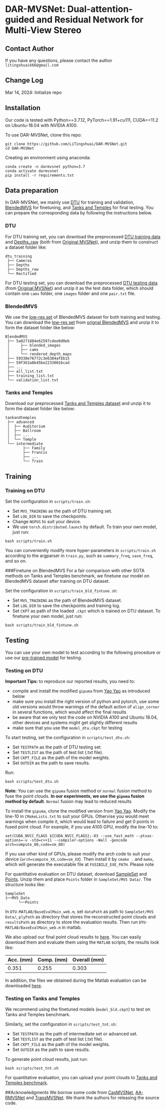 # DAR-MVSNet: Dual-attention-guided and Residual Network for Multi-View Stereo

## Contact Author
If you have any questions, please contact the author `litingshuai666@gmail.com`

## Change Log
Mar 14, 2024: Initialize repo
## Installation
Our code is tested with Python==3.7.12, PyTorch==1.91+cu111, CUDA==11.2 on Ubuntu-18.04 with NVIDIA A100.

To use DAR-MVSNet, clone this repo:

```
git clone https://github.com/LiTingshuai/DAR-MVSNet.git
cd DAR-MVSNet
```
Creating an environment using anaconda:
```
conda create -n darmvsnet python=3.7
conda activate darmvsnet
pip install -r requirements.txt
```
## Data preparation
In DAR-MVSNet, we mainly use [DTU](https://roboimagedata.compute.dtu.dk/) for training and validation, [BlendedMVS](https://github.com/YoYo000/BlendedMVS/) for finetuning, and [Tanks and Temples](https://www.tanksandtemples.org/) for final testing. You can prepare the corresponding data by following the instructions below.

### DTU
For DTU training set, you can download the preprocessed [DTU training data](https://drive.google.com/file/d/1eDjh-_bxKKnEuz5h-HXS7EDJn59clx6V/view)
 and [Depths_raw](https://virutalbuy-public.oss-cn-hangzhou.aliyuncs.com/share/cascade-stereo/CasMVSNet/dtu_data/dtu_train_hr/Depths_raw.zip)
 (both from [Original MVSNet](https://github.com/YoYo000/MVSNet)), and unzip them to construct a dataset folder like:
```
dtu_training
 ├── Cameras
 ├── Depths
 ├── Depths_raw
 └── Rectified
```
For DTU testing set, you can download the preprocessed [DTU testing data](https://drive.google.com/open?id=135oKPefcPTsdtLRzoDAQtPpHuoIrpRI_) (from [Original MVSNet](https://github.com/YoYo000/MVSNet)) and unzip it as the test data folder, which should contain one ``cams`` folder, one ``images`` folder and one ``pair.txt`` file.

###   BlendedMVS
We use the [low-res set](https://1drv.ms/u/s!Ag8Dbz2Aqc81gVDgxb8MDGgoV74S?e=hJKlvV) of BlendedMVS dataset for both training and testing. You can download the [low-res set](https://1drv.ms/u/s!Ag8Dbz2Aqc81gVDgxb8MDGgoV74S?e=hJKlvV) from [orignal BlendedMVS](https://github.com/YoYo000/BlendedMVS) and unzip it to form the dataset folder like below:

```
BlendedMVS
 ├── 5a0271884e62597cdee0d0eb
 │     ├── blended_images
 │     ├── cams
 │     └── rendered_depth_maps
 ├── 59338e76772c3e6384afbb15
 ├── 59f363a8b45be22330016cad
 ├── ...
 ├── all_list.txt
 ├── training_list.txt
 └── validation_list.txt
```

###   Tanks and Temples
Download our preprocessed [Tanks and Temples dataset](https://drive.google.com/file/d/1IHG5GCJK1pDVhDtTHFS3sY-ePaK75Qzg/view?usp=sharing) and unzip it to form the dataset folder like below:
```
tankandtemples
 ├── advanced
 │  ├── Auditorium
 │  ├── Ballroom
 │  ├── ...
 │  └── Temple
 └── intermediate
        ├── Family
        ├── Francis
        ├── ...
        └── Train
```
## Training 
### Training on DTU
Set the configuration in `scripts/train.sh`:

* Set `MVS_TRAINING` as the path of DTU training set.
* Set `LOG_DIR` to save the checkpoints.
* Change `NGPUS` to suit your device.
* We use `torch.distributed.launch` by default.
To train your own model, just run:
```
bash scripts/train.sh
```
You can conveniently modify more hyper-parameters in `scripts/train.sh` according to the argparser in `train.py`, such as `summary_freq`, `save_freq`, and so on.

###Finetune on BlendedMVS
For a fair comparison with other SOTA methods on Tanks and Temples benchmark, we finetune our model on BlendedMVS dataset after training on DTU dataset.

Set the configuration in `scripts/train_bld_fintune.sh`:

* Set `MVS_TRAINING` as the path of BlendedMVS dataset.
* Set `LOG_DIR` to save the checkpoints and training log.
* Set `CKPT` as path of the loaded `.ckpt` which is trained on DTU dataset.
To finetune your own model, just run:
```
bash scripts/train_bld_fintune.sh
```
## Testing
You can use your own model to test according to the following procedure or use our [pre-trained model](https://drive.google.com/drive/folders/12dTNW3FuNclKXP7Xlq5nvqneDtdewp9m?usp=sharing) for testing.

###  Testing on DTU

**Important Tips:** to reproduce our reported results, you need to:
* compile and install the modified `gipuma` from [Yao Yao](https://github.com/YoYo000/fusibile) as introduced below
* make sure you install the right version of python and pytorch, use some old versions would throw warnings of the default action of `align_corner` in several functions, which would affect the final results
* be aware that we only test the code on NVIDIA A100 and Ubuntu 18.04, other devices and systems might get slightly different results
* make sure that you use the `model_dtu.ckpt` for testing


To start testing, set the configuration in ``scripts/test_dtu.sh``:
* Set ``TESTPATH`` as the path of DTU testing set.
* Set ``TESTLIST`` as the path of test list (.txt file).
* Set ``CKPT_FILE`` as the path of the model weights.
* Set ``OUTDIR`` as the path to save results.

Run:
```
bash scripts/test_dtu.sh
```
**Note:** You can use the `gipuma` fusion method or `normal` fusion method to fuse the point clouds. **In our experiments, we use the `gipuma` fusion method by default**. `Normal` fusion may lead to reduced results

<!-- The simple instruction for installing and compiling `gipuma` can be found [here](https://github.com/YoYo000/MVSNet#post-processing).  The installed gipuma is a modified version from [Yao Yao](https://github.com/YoYo000/fusibile).-->
To install the `gipuma`, clone the modified version from [Yao Yao](https://github.com/YoYo000/fusibile).
Modify the line-10 in `CMakeLists.txt` to suit your GPUs. Othervise you would meet warnings when compile it, which would lead to failure and get 0 points in fused point cloud. For example, if you use A100 GPU, modify the line-10 to:
```
set(CUDA_NVCC_FLAGS ${CUDA_NVCC_FLAGS};-O3 --use_fast_math --ptxas-options=-v -std=c++11 --compiler-options -Wall -gencode arch=compute_80,code=sm_80)
```
If you use other kind of GPUs, please modify the arch code to suit your device (`arch=compute_XX,code=sm_XX`).
Then install it by `cmake .` and `make`, which will generate the executable file at `FUSIBILE_EXE_PATH`.
Please note 



For quantitative evaluation on DTU dataset, download [SampleSet](http://roboimagedata.compute.dtu.dk/?page_id=36) and [Points](http://roboimagedata.compute.dtu.dk/?page_id=36). Unzip them and place `Points` folder in `SampleSet/MVS Data/`. The structure looks like:
```
SampleSet
├──MVS Data
      └──Points
```
In ``DTU-MATLAB/BaseEvalMain_web.m``, set `dataPath` as path to `SampleSet/MVS Data/`, `plyPath` as directory that stores the reconstructed point clouds and `resultsPath` as directory to store the evaluation results. Then run ``DTU-MATLAB/BaseEvalMain_web.m`` in matlab.

We also upload our final point cloud results to [here](https://drive.google.com/drive/folders/1Pcc3OF_swEhgdhkjeq7YUtUbJAiwWJdJ?usp=sharing). You can easily download them and evaluate them using the `MATLAB` scripts, the results look like:


| Acc. (mm) | Comp. (mm) | Overall (mm) |
|-----------|------------|--------------|
| 0.351     | 0.255      | 0.303        |

In addition, the files we obtained during the Matlab evaluation can be downloaded [here](https://drive.google.com/drive/folders/1r3rMIZNbTLrdWI-bAgJkCO570GS79cQj?usp=sharing).


###  Testing on Tanks and Temples
We recommend using the finetuned models (``model_bld.ckpt``) to test on Tanks and Temples benchmark.

Similarly, set the configuration in ``scripts/test_tnt.sh``:
* Set ``TESTPATH`` as the path of intermediate set or advanced set.
* Set ``TESTLIST`` as the path of test list (.txt file).
* Set ``CKPT_FILE`` as the path of the model weights.
* Set ``OUTDIR`` as the path to save resutls.

To generate point cloud results, just run:
```
bash scripts/test_tnt.sh
```

For quantitative evaluation, you can upload your point clouds to [Tanks and Temples benchmark](https://www.tanksandtemples.org/).

##Acknowledgments
We borrow some code from [CasMVSNet](https://github.com/alibaba/cascade-stereo/tree/master/CasMVSNet),  [AA-RMVSNet](https://github.com/QT-Zhu/AA-RMVSNet) and [TransMVSNet](https://github.com/megvii-research/TransMVSNet?tab=readme-ov-file). We thank the authors for releasing the source code.